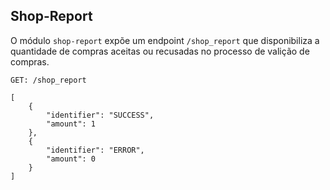 ## Shop-Report

O módulo `shop-report` expõe um endpoint `/shop_report` que disponibiliza a quantidade de compras aceitas ou recusadas no processo
de valição de compras.

```
GET: /shop_report

[
    {
        "identifier": "SUCCESS",
        "amount": 1
    },
    {
        "identifier": "ERROR",
        "amount": 0
    }
]

```